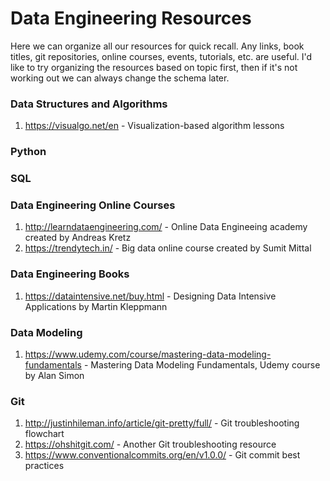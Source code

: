 # Data Engineering Resources

Here we can organize all our resources for quick recall. Any links, book titles, git repositories, online courses, 
events, tutorials, etc. are useful. I'd like to try organizing the resources based on topic first, then if it's
not working out we can always change the schema later. 

### Data Structures and Algorithms
  
  1. https://visualgo.net/en - Visualization-based algorithm lessons

### Python

### SQL

### Data Engineering Online Courses

  1. http://learndataengineering.com/ - Online Data Engineeing academy created by Andreas Kretz
  2. https://trendytech.in/ - Big data online course created by Sumit Mittal

### Data Engineering Books
  
  1. https://dataintensive.net/buy.html - Designing Data Intensive Applications by Martin Kleppmann

### Data Modeling

  1. https://www.udemy.com/course/mastering-data-modeling-fundamentals - Mastering Data Modeling Fundamentals, Udemy course by Alan Simon

### Git

  1. http://justinhileman.info/article/git-pretty/full/ - Git troubleshooting flowchart
  2. https://ohshitgit.com/ - Another Git troubleshooting resource
  3. https://www.conventionalcommits.org/en/v1.0.0/ - Git commit best practices
